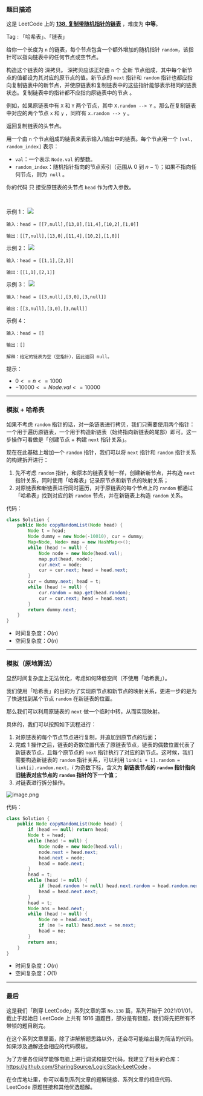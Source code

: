 ### 题目描述

这是 LeetCode 上的 **[138. 复制带随机指针的链表](https://leetcode-cn.com/problems/copy-list-with-random-pointer/solution/gong-shui-san-xie-yi-ti-shuang-jie-ha-xi-pqek/)** ，难度为 **中等**。

Tag : 「哈希表」、「链表」



给你一个长度为 `n` 的链表，每个节点包含一个额外增加的随机指针 `random`，该指针可以指向链表中的任何节点或空节点。

构造这个链表的 深拷贝。 深拷贝应该正好由 `n` 个 全新 节点组成，其中每个新节点的值都设为其对应的原节点的值。新节点的 `next` 指针和 `random` 指针也都应指向复制链表中的新节点，并使原链表和复制链表中的这些指针能够表示相同的链表状态。复制链表中的指针都不应指向原链表中的节点 。

例如，如果原链表中有 `X` 和 `Y` 两个节点，其中 `X.random --> Y` 。那么在复制链表中对应的两个节点 `x` 和 `y` ，同样有 `x.random --> y` 。

返回复制链表的头节点。

用一个由 `n` 个节点组成的链表来表示输入/输出中的链表。每个节点用一个 `[val, random_index]` 表示：

* `val`：一个表示 `Node.val` 的整数。
* `random_index`：随机指针指向的节点索引（范围从 $0$ 到 $n-1$）；如果不指向任何节点，则为  `null` 。

你的代码 只 接受原链表的头节点 `head` 作为传入参数。

 

示例 1：
![](https://assets.leetcode-cn.com/aliyun-lc-upload/uploads/2020/01/09/e1.png)

```
输入：head = [[7,null],[13,0],[11,4],[10,2],[1,0]]

输出：[[7,null],[13,0],[11,4],[10,2],[1,0]]
```
示例 2：
![](https://assets.leetcode-cn.com/aliyun-lc-upload/uploads/2020/01/09/e2.png)
```
输入：head = [[1,1],[2,1]]

输出：[[1,1],[2,1]]
```
示例 3：
![](https://assets.leetcode-cn.com/aliyun-lc-upload/uploads/2020/01/09/e3.png)
```
输入：head = [[3,null],[3,0],[3,null]]

输出：[[3,null],[3,0],[3,null]]
```
示例 4：
```
输入：head = []

输出：[]

解释：给定的链表为空（空指针），因此返回 null。
```

提示：
* $0 <= n <= 1000$
* $-10000 <= Node.val <= 10000$

---

### 模拟 + 哈希表

如果不考虑 `random` 指针的话，对一条链表进行拷贝，我们只需要使用两个指针：一个用于遍历原链表，一个用于构造新链表（始终指向新链表的尾部）即可。这一步操作可看做是「创建节点 + 构建 `next` 指针关系」。

现在在此基础上增加一个 `random` 指针，我们可以将 `next` 指针和 `random` 指针关系的构建拆开进行：

1. 先不考虑 `random` 指针，和原本的链表复制一样，创建新新节点，并构造 `next` 指针关系，同时使用「哈希表」记录原节点和新节点的映射关系；
2. 对原链表和新链表进行同时遍历，对于原链表的每个节点上的 `random` 都通过「哈希表」找到对应的新 `random` 节点，并在新链表上构造 `random` 关系。

代码：
```Java
class Solution {
    public Node copyRandomList(Node head) {
        Node t = head;
        Node dummy = new Node(-10010), cur = dummy;
        Map<Node, Node> map = new HashMap<>();
        while (head != null) {
            Node node = new Node(head.val);
            map.put(head, node);
            cur.next = node;
            cur = cur.next; head = head.next;
        }
        cur = dummy.next; head = t;
        while (head != null) {
            cur.random = map.get(head.random);
            cur = cur.next; head = head.next;
        }
        return dummy.next;
    }
}
```
* 时间复杂度：$O(n)$
* 空间复杂度：$O(n)$

---

### 模拟（原地算法）

显然时间复杂度上无法优化，考虑如何降低空间（不使用「哈希表」）。

我们使用「哈希表」的目的为了实现原节点和新节点的映射关系，更进一步的是为了快速找到某个节点 `random` 在新链表的位置。

那么我们可以利用原链表的 `next` 做一个临时中转，从而实现映射。

具体的，我们可以按照如下流程进行：

1. 对原链表的每个节点节点进行复制，并追加到原节点的后面；
2. 完成 $1$ 操作之后，链表的奇数位置代表了原链表节点，链表的偶数位置代表了新链表节点，且每个原节点的 `next` 指针执行了对应的新节点。这时候，我们需要构造新链表的 `random` 指针关系，可以利用 `link[i + 1].random = link[i].random.next`，$i$ 为奇数下标，含义为 **新链表节点的 `random` 指针指向旧链表对应节点的 `random` 指针的下一个值**；
3. 对链表进行拆分操作。

![image.png](https://pic.leetcode-cn.com/1626919165-GuGmGo-image.png)

代码：
```Java
class Solution {
    public Node copyRandomList(Node head) {
        if (head == null) return head;
        Node t = head;
        while (head != null) {
            Node node = new Node(head.val);
            node.next = head.next;
            head.next = node;
            head = node.next;
        }
        head = t;
        while (head != null) {
            if (head.random != null) head.next.random = head.random.next;
            head = head.next.next;
        }
        head = t;
        Node ans = head.next;
        while (head != null) {
            Node ne = head.next;
            if (ne != null) head.next = ne.next;
            head = ne;
        }
        return ans;
    }
}
```
* 时间复杂度：$O(n)$
* 空间复杂度：$O(1)$

---

### 最后

这是我们「刷穿 LeetCode」系列文章的第 `No.138` 篇，系列开始于 2021/01/01，截止于起始日 LeetCode 上共有 1916 道题目，部分是有锁题，我们将先把所有不带锁的题目刷完。

在这个系列文章里面，除了讲解解题思路以外，还会尽可能给出最为简洁的代码。如果涉及通解还会相应的代码模板。

为了方便各位同学能够电脑上进行调试和提交代码，我建立了相关的仓库：https://github.com/SharingSource/LogicStack-LeetCode 。

在仓库地址里，你可以看到系列文章的题解链接、系列文章的相应代码、LeetCode 原题链接和其他优选题解。


